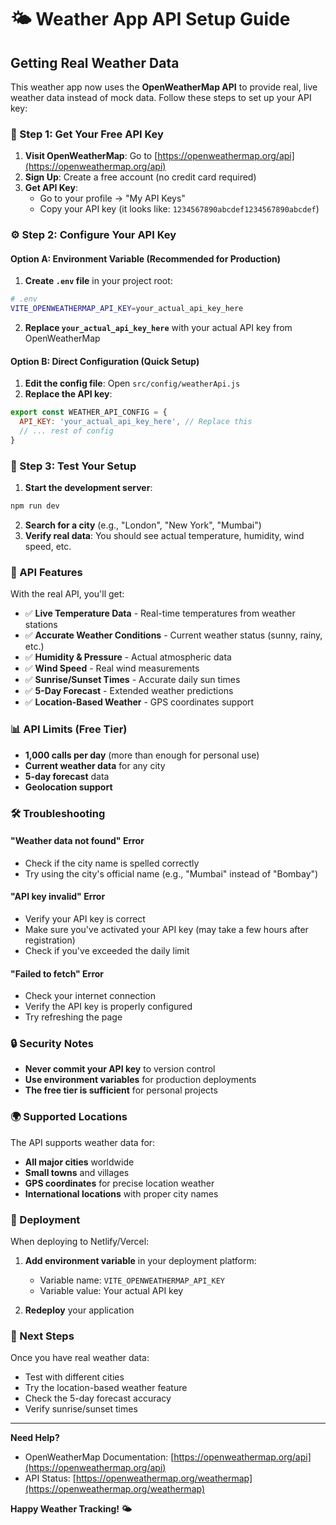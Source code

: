 # 🌤️ Weather App API Setup Guide

## Getting Real Weather Data

This weather app now uses the **OpenWeatherMap API** to provide real, live weather data instead of mock data. Follow these steps to set up your API key:

### 🔑 Step 1: Get Your Free API Key

1. **Visit OpenWeatherMap**: Go to [https://openweathermap.org/api](https://openweathermap.org/api)
2. **Sign Up**: Create a free account (no credit card required)
3. **Get API Key**: 
   - Go to your profile → "My API Keys"
   - Copy your API key (it looks like: `1234567890abcdef1234567890abcdef`)

### ⚙️ Step 2: Configure Your API Key

#### Option A: Environment Variable (Recommended for Production)

1. **Create `.env` file** in your project root:
```bash
# .env
VITE_OPENWEATHERMAP_API_KEY=your_actual_api_key_here
```

2. **Replace `your_actual_api_key_here`** with your actual API key from OpenWeatherMap

#### Option B: Direct Configuration (Quick Setup)

1. **Edit the config file**: Open `src/config/weatherApi.js`
2. **Replace the API key**:
```javascript
export const WEATHER_API_CONFIG = {
  API_KEY: 'your_actual_api_key_here', // Replace this
  // ... rest of config
}
```

### 🚀 Step 3: Test Your Setup

1. **Start the development server**:
```bash
npm run dev
```

2. **Search for a city** (e.g., "London", "New York", "Mumbai")
3. **Verify real data**: You should see actual temperature, humidity, wind speed, etc.

### 🔧 API Features

With the real API, you'll get:

- ✅ **Live Temperature Data** - Real-time temperatures from weather stations
- ✅ **Accurate Weather Conditions** - Current weather status (sunny, rainy, etc.)
- ✅ **Humidity & Pressure** - Actual atmospheric data
- ✅ **Wind Speed** - Real wind measurements
- ✅ **Sunrise/Sunset Times** - Accurate daily sun times
- ✅ **5-Day Forecast** - Extended weather predictions
- ✅ **Location-Based Weather** - GPS coordinates support

### 📊 API Limits (Free Tier)

- **1,000 calls per day** (more than enough for personal use)
- **Current weather data** for any city
- **5-day forecast** data
- **Geolocation support**

### 🛠️ Troubleshooting

#### "Weather data not found" Error
- Check if the city name is spelled correctly
- Try using the city's official name (e.g., "Mumbai" instead of "Bombay")

#### "API key invalid" Error
- Verify your API key is correct
- Make sure you've activated your API key (may take a few hours after registration)
- Check if you've exceeded the daily limit

#### "Failed to fetch" Error
- Check your internet connection
- Verify the API key is properly configured
- Try refreshing the page

### 🔒 Security Notes

- **Never commit your API key** to version control
- **Use environment variables** for production deployments
- **The free tier is sufficient** for personal projects

### 🌍 Supported Locations

The API supports weather data for:
- **All major cities** worldwide
- **Small towns** and villages
- **GPS coordinates** for precise location weather
- **International locations** with proper city names

### 📱 Deployment

When deploying to Netlify/Vercel:

1. **Add environment variable** in your deployment platform:
   - Variable name: `VITE_OPENWEATHERMAP_API_KEY`
   - Variable value: Your actual API key

2. **Redeploy** your application

### 🎯 Next Steps

Once you have real weather data:
- Test with different cities
- Try the location-based weather feature
- Check the 5-day forecast accuracy
- Verify sunrise/sunset times

---

**Need Help?** 
- OpenWeatherMap Documentation: [https://openweathermap.org/api](https://openweathermap.org/api)
- API Status: [https://openweathermap.org/weathermap](https://openweathermap.org/weathermap)

**Happy Weather Tracking! 🌤️** 